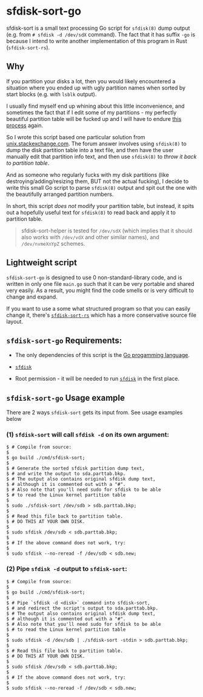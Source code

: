 # sfdisk-sort-go

sfdisk-sort is a small text processing Go script for `sfdisk(8)` dump output (e.g. from `# sfdisk -d /dev/sdX` command). The fact that it has suffix `-go` is because I intend to write another implementation of this program in Rust (`sfdisk-sort-rs`).

## Why

If you partition your disks a lot, then you would likely encountered a situation where you ended up with ugly partition names when sorted by start blocks (e.g. with `lsblk` output).

I usually find myself end up whining about this little inconvenience, and sometimes the fact that if I edit some of my partitions - my perfectly beautiful partition table will be fucked up and I will have to endure [this process](https://unix.stackexchange.com/questions/18752/change-the-number-of-the-partition-from-sda1-to-sda2) again.

So I wrote this script based one particular solution from [unix.stackexchange.com](https://unix.stackexchange.com/questions/18752/change-the-number-of-the-partition-from-sda1-to-sda2). The forum answer involves using `sfdisk(8)` to dump the disk partition table into a text file, and then have the user manually edit that partition info text, and then use `sfdisk(8)` to _throw it back to partition table_.

And as someone who regularly fucks with my disk partitions (like destroying/adding/resizing them, BUT not the actual fucking), I decide to write this small Go script to parse `sfdisk(8)` output and spit out the one with the beautifully arranged partition numbers.

In short, this script _does not_ modify your partition table, but instead, it spits out a hopefully useful text for `sfdisk(8)` to read back and apply it to partition table.

> sfdisk-sort-helper is tested for `/dev/sdX` (which implies that it should also works with `/dev/vdX` and other similar names), and `/dev/nvmeXnYpZ` schemes.

## Lightweight script
`sfdisk-sort-go` is designed to use 0 non-standard-library code, and is written in only one file `main.go` such that it can be very portable and shared very easily. As a result, you might find the code smells or is very difficult to change and expand.

If you want to use a some what structured program so that you can easily change it, there's [`sfdisk-sort-rs`](https://github.com/artnoi43/sfdisk-sort-rs) which has a more conservative source file layout.

## `sfdisk-sort-go` Requirements:

- The only dependencies of this script is the [Go progamming language](https://golang.org).

- [`sfdisk`](https://en.wikipedia.org/wiki/Sfdisk)

- Root permission - it will be needed to run [`sfdisk`](https://en.wikipedia.org/wiki/Sfdisk) in the first place.

## `sfdisk-sort-go` Usage example

There are 2 ways `sfdisk-sort` gets its input from. See usage examples below

### (1) `sfdisk-sort` will call `sfdisk -d` on its own argument:

```
$ # Compile from source:
$
$ go build ./cmd/sfdisk-sort;
$
$ # Generate the sorted sfdisk partition dump text,
$ # and write the output to sda.parttab.bkp.
$ # The output also contains original sfdisk dump text,
$ # although it is commented out with a "#".
$ # Also note that you'll need sudo for sfdisk to be able
$ # to read the Linux kernel partition table
$
$ sudo ./sfdisk-sort /dev/sdb > sdb.parttab.bkp;
$
$ # Read this file back to partition table.
$ # DO THIS AT YOUR OWN DISK.
$
$ sudo sfdisk /dev/sdb < sdb.parttab.bkp;
$
$ # If the above command does not work, try:
$
$ sudo sfdisk --no-reread -f /dev/sdb < sdb.new;
```

### (2) Pipe `sfdisk -d` output to `sfdisk-sort`:

```
$ # Compile from source:
$
$ go build ./cmd/sfdisk-sort;
$
$ # Pipe `sfdisk -d <disk>` command into sfdisk-sort,
$ # and redirect the script's output to sda.parttab.bkp.
$ # The output also contains original sfdisk dump text,
$ # although it is commented out with a "#".
$ # Also note that you'll need sudo for sfdisk to be able
$ # to read the Linux kernel partition table
$
$ sudo sfdisk -d /dev/sdb | ./sfdisk-sort -stdin > sdb.parttab.bkp;
$
$ # Read this file back to partition table.
$ # DO THIS AT YOUR OWN DISK.
$
$ sudo sfdisk /dev/sdb < sdb.parttab.bkp;
$
$ # If the above command does not work, try:
$
$ sudo sfdisk --no-reread -f /dev/sdb < sdb.new;
```
